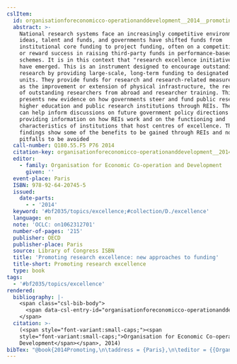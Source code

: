 ```yaml
---
cslItem:
  id: organisationforeconomicco-operationanddevelopment__2014__promoting
  abstract: >-
    National research systems face an increasingly competitive environment for
    ideas, talent and funds, and governments have shifted funds from
    institutional core funding to project funding, often on a competitive basis,
    or reward success in raising third-party funds in performance-based funding
    schemes. It is in this context that "research excellence initiatives" (REIs)
    have emerged. This is an instrument designed to encourage outstanding
    research by providing large-scale, long-term funding to designated research
    units. They provide funds for research and research-related measures, such
    as the improvement or extension of physical infrastructure, the recruitment
    of outstanding researchers from abroad and researcher training. This report
    presents new evidence on how governments steer and fund public research in
    higher education and public research institutions through REIs. The report
    can help inform discussions on future government policy directions by
    providing information on how REIs work and on the functioning and
    characteristics of institutions that host centres of excellence. The
    findings show some of the benefits to be gained through REIs and note some
    pitfalls to be avoided
  call-number: Q180.55.F5 P76 2014
  citation-key: organisationforeconomicco-operationanddevelopment__2014__promoting
  editor:
    - family: Organisation for Economic Co-operation and Development
      given: ''
  event-place: Paris
  ISBN: 978-92-64-20745-5
  issued:
    date-parts:
      - - '2014'
  keyword: '#bf2035/topics/excellence;#collection/D./excellence'
  language: en
  note: 'OCLC: on1062312701'
  number-of-pages: '215'
  publisher: OECD
  publisher-place: Paris
  source: Library of Congress ISBN
  title: 'Promoting research excellence: new approaches to funding'
  title-short: Promoting research excellence
  type: book
tags:
  - '#bf2035/topics/excellence'
rendered:
  bibliography: |-
    <span class="csl-bib-body">
      <span data-csl-entry-id="organisationforeconomicco-operationanddevelopment__2014__promoting" class="csl-entry">Organisation for Economic Co-operation and Development (Hrsg.). <span class='date-bib'>(2014)</span>. <span class='title'><i><b><span style="font-style:normal;">Promoting research excellence: new approaches to funding</span></b></i></span>. OECD.</span>
    </span>
  citation: >-
    (<span style="font-variant:small-caps;"><span
    style="font-variant:small-caps;">Organisation for Economic Co-operation and
    Development</span></span>, 2014)
bibTex: "@book{2014Promoting,\n\taddress = {Paris},\n\teditor = {{Organisation for Economic Co-operation and Development}},\n\tisbn = {978-92-64-20745-5},\n\tyear = {2014},\n\tnote = {OCLC: on1062312701},\n\tpublisher = {OECD},\n\ttitle = {Promoting research excellence: new approaches to funding},\n}\n\n"
---
```

